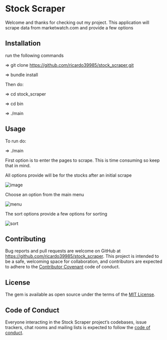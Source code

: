 # Stock Scraper

Welcome and thanks for checking out my project. This application will scrape data from marketwatch.com and provide a few options



## Installation

run the following commands  

=> git clone https://github.com/ricardo39985/stock_scraper.git     

=> bundle install  

Then do:  

=> cd stock_scraper  

=> cd bin  

=> ./main









## Usage

To run do:  

=> ./main  

First option is to enter the pages to scrape. This is time consuming so keep that in mind.  

All options provide will be for the stocks after an initial scrape

![image](https://user-images.githubusercontent.com/56775968/72629542-8916db00-391e-11ea-8b98-08cc6175be2a.png)



Choose an option from the main menu  

![menu](https://user-images.githubusercontent.com/56775968/72630127-af894600-391f-11ea-91d2-e4060c2f6f99.png)

The sort options provide a few options for sorting  

![sort](https://user-images.githubusercontent.com/56775968/72630315-13137380-3920-11ea-8453-9615428710a9.png)







## Contributing



Bug reports and pull requests are welcome on GitHub at https://github.com/ricardo39985/stock_scraper. This project is intended to be a safe, welcoming space for collaboration, and contributors are expected to adhere to the [Contributor Covenant](http://contributor-covenant.org) code of conduct.



## License


The gem is available as open source under the terms of the [MIT License](https://opensource.org/licenses/MIT).



## Code of Conduct



Everyone interacting in the Stock Scraper project’s codebases, issue trackers, chat rooms and mailing lists is expected to follow the [code of conduct](https://github.com/ricardo39985/stock_scraper/blob/master/CODE_OF_CONDUCT.md).
